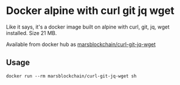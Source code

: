 # Docker alpine with curl git jq wget

Like it says, it's a docker image built on alpine with curl, git, jq, wget installed. Size 21 MB.

Available from docker hub as [marsblockchain/curl-git-jq-wget](https://hub.docker.com/r/marsblockchain/curl-git-jq-wget/)

## Usage

    docker run --rm marsblockchain/curl-git-jq-wget sh
